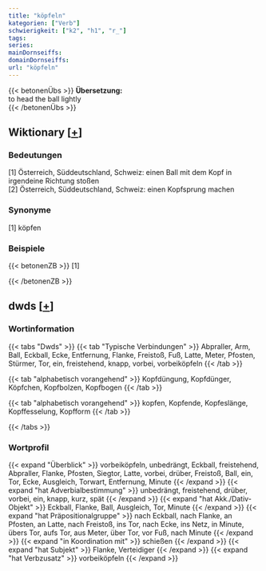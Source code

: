 ```yaml
---
title: "köpfeln"
kategorien: ["Verb"]
schwierigkeit: ["k2", "h1", "r_"]
tags:
series:
mainDornseiffs:
domainDornseiffs:
url: "köpfeln"
---
```


{{< betonenÜbs >}}
**Übersetzung:**  
to head the ball lightly  
{{< /betonenÜbs >}}

## Wiktionary [[+](https://de.wiktionary.org/wiki/köpfeln)]

### Bedeutungen
[1] Österreich, Süddeutschland, Schweiz: einen Ball mit dem Kopf in irgendeine Richtung stoßen  
[2] Österreich, Süddeutschland, Schweiz: einen Kopfsprung machen  

### Synonyme
[1] köpfen  

### Beispiele
{{< betonenZB >}}
[1]  

{{< /betonenZB >}}


## dwds [[+](https://www.dwds.de/wb/köpfeln)]

### Wortinformation
{{< tabs "Dwds" >}}
{{< tab "Typische Verbindungen" >}}
Abpraller, Arm, Ball, Eckball, Ecke, Entfernung, Flanke, Freistoß, Fuß, Latte, Meter, Pfosten, Stürmer, Tor, ein, freistehend, knapp, vorbei, vorbeiköpfeln
{{< /tab >}}

{{< tab "alphabetisch vorangehend" >}}
Kopfdüngung, Kopfdünger, Köpfchen, Kopfbolzen, Kopfbogen
{{< /tab >}}

{{< tab "alphabetisch vorangehend" >}}
kopfen, Kopfende, Kopfeslänge, Kopffesselung, Kopfform
{{< /tab >}}

{{< /tabs >}}

### Wortprofil
{{< expand "Überblick" >}} vorbeiköpfeln, unbedrängt, Eckball, freistehend, Abpraller, Flanke, Pfosten, Siegtor, Latte, vorbei, drüber, Freistoß, Ball, ein, Tor, Ecke, Ausgleich, Torwart, Entfernung, Minute {{< /expand >}}
{{< expand "hat Adverbialbestimmung" >}} unbedrängt, freistehend, drüber, vorbei, ein, knapp, kurz, spät {{< /expand >}}
{{< expand "hat Akk./Dativ-Objekt" >}} Eckball, Flanke, Ball, Ausgleich, Tor, Minute {{< /expand >}}
{{< expand "hat Präpositionalgruppe" >}} nach Eckball, nach Flanke, an Pfosten, an Latte, nach Freistoß, ins Tor, nach Ecke, ins Netz, in Minute, übers Tor, aufs Tor, aus Meter, über Tor, vor Fuß, nach Minute {{< /expand >}}
{{< expand "in Koordination mit" >}} schießen {{< /expand >}}
{{< expand "hat Subjekt" >}} Flanke, Verteidiger {{< /expand >}}
{{< expand "hat Verbzusatz" >}} vorbeiköpfeln {{< /expand >}}

